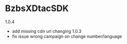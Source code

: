 # BzbsXDtacSDK
1.0.4
- add missing cdn url changing
1.0.3
- fix issue wrong campaign on change number/language
